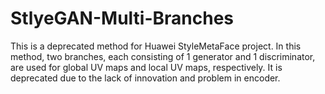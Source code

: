 # StlyeGAN-Multi-Branches
This is a deprecated method for Huawei StyleMetaFace project. In this method, two branches, each consisting of 1 generator and 1 discriminator, are used for global UV maps and local UV maps, respectively. It is deprecated due to the lack of innovation and problem in encoder.
